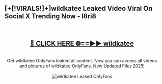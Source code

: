 <h2>[+[!VIRALS!]+]wildkatee Leaked Video Viral On Social X Trending Now - l8ri8</h2>
<br>
<div align="center">
<h2><a href="https://libra.edu.pl?wildkatee" rel="nofollow">🔴 CLICK HERE 🌐==►► wildkatee</a></h2>
<br>
Get wildkatee OnlyFans leaked all content. Now you can access all videos and pictures of wildkatee OnlyFans. New Updated Files 2025!
<br>
<br>
<a href="https://libra.edu.pl?wildkatee" rel="nofollow" data-target="animated-image.originalLink"><img src="https://i.ibb.co.com/WyWwxjT/player-gif2.gif" alt="wildkatee Leaked OnlyFans" style="max-width: 100%; display: inline-block;" data-target="animated-image.originalImage"></a>
</div>
<br>